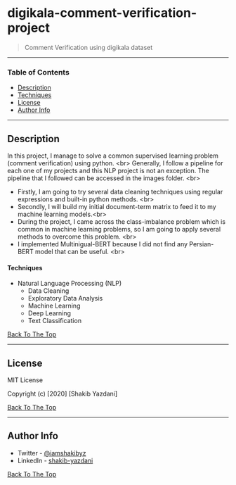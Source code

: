 # digikala-comment-verification-project

> Comment Verification using digikala dataset 

---

### Table of Contents

- [Description](#description)
- [Techniques](#techniques)
- [License](#license)
- [Author Info](#author-info)

---

## Description

In this project, I manage to solve a common supervised learning problem (comment verification) using python. <br\>
Generally, I follow a pipeline for each one of my projects and this NLP project is not an exception. The pipeline that I followed can be accessed in the images folder. <br\>
- Firstly, I am going to try several data cleaning techniques using regular expressions and built-in python methods. <br\>
- Secondly, I will build my initial document-term matrix to feed it to my machine learning models.<br\>
- During the project, I came across the class-imbalance problem which is common in machine learning problems, so I am going to apply several methods to overcome this problem. <br\>
- I implemented Multinigual-BERT because I did not find any Persian-BERT model that can be useful. <br\>

#### Techniques

- Natural Language Processing (NLP)
	- Data Cleaning
	- Exploratory Data Analysis
	- Machine Learning
	- Deep Learning
	- Text Classification

[Back To The Top](#digikala-comment-verification-project)

---

## License

MIT License

Copyright (c) [2020] [Shakib Yazdani]


[Back To The Top](#digikala-comment-verification-project)

---

## Author Info

- Twitter - [@iamshakibyz](https://twitter.com/iamshakibyz)
- LinkedIn - [shakib-yazdani](https://www.linkedin.com/in/shakib-yazdani)

[Back To The Top](#digikala-comment-verification-project)
